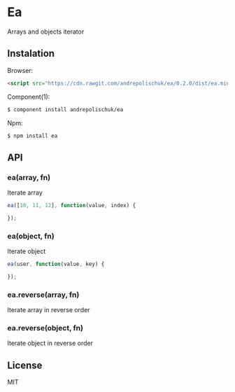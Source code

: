 # Ea

  Arrays and objects iterator

## Instalation

  Browser:

```html
<script src="https://cdn.rawgit.com/andrepolischuk/ea/0.2.0/dist/ea.min.js"></script>
```

  Component(1):

```sh
$ component install andrepolischuk/ea
```

  Npm:

```sh
$ npm install ea
```

## API

### ea(array, fn)

  Iterate array

```js
ea([10, 11, 12], function(value, index) {

});
```

### ea(object, fn)

  Iterate object

```js
ea(user, function(value, key) {

});
```

### ea.reverse(array, fn)

  Iterate array in reverse order

### ea.reverse(object, fn)

  Iterate object in reverse order

## License

  MIT
